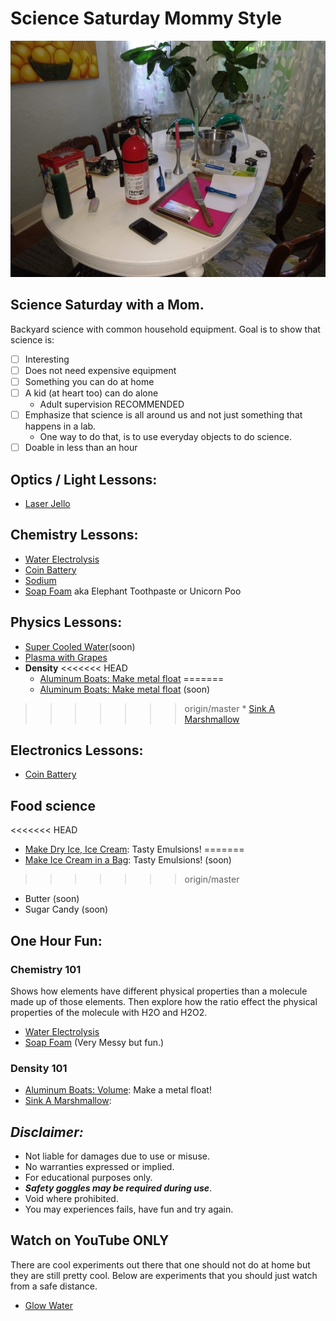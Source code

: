 # Science Saturday Mommy Style
![](./images/sciencesat.jpg )

## Science Saturday with a Mom.

Backyard science with common household equipment.
Goal is to show that science is:
- [ ] Interesting
- [ ] Does not need expensive equipment
- [ ] Something you can do at home
- [ ] A kid (at heart too) can do alone
    * Adult supervision RECOMMENDED
- [ ] Emphasize that science is all around us and not just something that happens in a lab.  
    * One way to do that, is to use everyday objects to do science.
- [ ] Doable in less than an hour

## Optics / Light Lessons:
* [Laser Jello](./lessons/LaserJello.md)


## Chemistry Lessons:
* [Water Electrolysis](./lessons/WaterElectrolysis.md)
* [Coin Battery](./lessons/CoinBattery.md)
* [Sodium](./lessons/Sodium.md)  
* [Soap Foam](./lessons/SoapFoam.md) aka Elephant Toothpaste or Unicorn Poo


## Physics Lessons:
* [Super Cooled Water](./lessons/CoolWater.md)(soon)
* [Plasma with Grapes](./lessons/PlasmaGrape.md)
* **Density**
<<<<<<< HEAD
    * [Aluminum Boats: Make metal float](./lessons/AluminumBoats.md)
=======
    * [Aluminum Boats: Make metal float](./Ideas_untested/AluminumBoats.md) (soon)
>>>>>>> origin/master
    * [Sink A Marshmallow](./lessons/SinkAMarshmallow.md)

## Electronics Lessons:
* [Coin Battery](./lessons/CoinBattery.md)

## Food science
<<<<<<< HEAD
* [Make Dry Ice, Ice Cream](./lessons/IceCream.md): Tasty Emulsions!
=======
* [Make Ice Cream in a Bag](./Ideas_untested/IceCream.md): Tasty Emulsions! (soon)
>>>>>>> origin/master
* Butter (soon)
* Sugar Candy (soon)


## One Hour Fun:
### Chemistry 101
Shows how elements have different physical properties than a molecule made up of those elements.  Then explore how the ratio effect the physical properties of the molecule with H2O and H2O2.
* [Water Electrolysis](./lessons/WaterElectrolysis.md)
* [Soap Foam](./lessons/SoapFoam.md) (Very Messy but fun.)

### Density 101
* [Aluminum Boats: Volume](./lessons/AlBoats.md): Make a metal float!
* [Sink A Marshmallow](./lessons/SinkAMarshmallow.md):

## ***Disclaimer:***
* Not liable for damages due to use or misuse.
* No warranties expressed or implied.
* For educational purposes only.
* ***Safety goggles may be required during use***.
* Void where prohibited.
* You may experiences fails, have fun and try again.

## Watch on YouTube ONLY
There are cool experiments out there that one should not do at home but they are still pretty cool.  Below are experiments that you should just watch from a safe distance.
* [Glow Water](./lessons/GlowWater.md)
